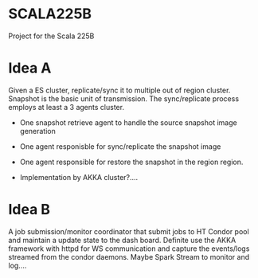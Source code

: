 # SCALA225B
Project for the Scala 225B

# Idea A
Given a ES cluster, replicate/sync it to multiple out of region cluster. Snapshot is the basic unit of transmission. The sync/replicate process employs at least a 3 agents cluster. 

* One snapshot retrieve agent to handle the source snapshot image generation 
* One agent responisble for sync/replicate the snapshot image
* One agent responsible for restore the snapshot in the region region.

* Implementation by AKKA cluster?....

# Idea B

A job submission/monitor coordinator that submit jobs to HT Condor pool and maintain a update state to the dash board. Definite use the AKKA framework with httpd for WS communication and  capture the events/logs streamed from the condor daemons. Maybe Spark Stream to monitor and log....

